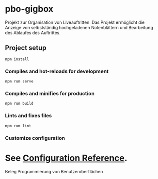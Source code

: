 # pbo-gigbox
Projekt zur Organisation von Liveauftritten. Das Projekt ermöglicht die Anzeige von selbstständig hochgeladenen Notenblättern und Bearbeitung des Ablaufes des Auftrittes. 

## Project setup
```
npm install
```

### Compiles and hot-reloads for development
```
npm run serve
```

### Compiles and minifies for production
```
npm run build
```

### Lints and fixes files
```
npm run lint
```

### Customize configuration
See [Configuration Reference](https://cli.vuejs.org/config/).
=======
Beleg Programmierung von Benutzeroberflächen
